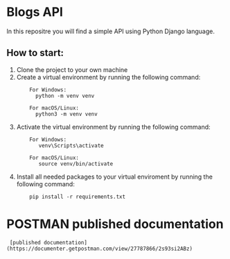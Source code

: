 # Blogs API

In this repositre you will find a simple API using Python Django language.

## How to start:
<ol>
  <li>Clone the project to your own machine </li> 
  <li>Create a virtual environment by running the following command: </li> 

        For Windows:
          python -m venv venv

        For macOS/Linux:
          python3 -m venv venv


<li>Activate the virtual environment by running the following command:</li>

        For Windows:
           venv\Scripts\activate

        For macOS/Linux:
           source venv/bin/activate

<li>Install all needed packages to your virtual enviroment by running the following command:</li>

        pip install -r requirements.txt 

</ol> 

# POSTMAN published documentation

     [published documentation](https://documenter.getpostman.com/view/27787866/2s93si2ABz)
